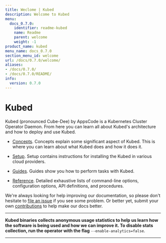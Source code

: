 ```yaml
---
title: Weclome | Kubed
description: Welcome to Kubed
menu:
  docs_0.7.0:
    identifier: readme-kubed
    name: Readme
    parent: welcome
    weight: -1
product_name: kubed
menu_name: docs_0.7.0
section_menu_id: welcome
url: /docs/0.7.0/welcome/
aliases:
- /docs/0.7.0/
- /docs/0.7.0/README/
info:
  version: 0.7.0
---
```


# Kubed
Kubed (pronounced Cube-Dee) by AppsCode is a Kubernetes Cluster Operator Daemon. From here you can learn all about Kubed's architecture and how to deploy and use Kubed.

- [Concepts](/docs/0.7.0/concepts/). Concepts explain some significant aspect of Kubed. This is where you can learn about what Kubed does and how it does it.

- [Setup](/docs/0.7.0/setup/). Setup contains instructions for installing
  the Kubed in various cloud providers.

- [Guides](/docs/0.7.0/guides/). Guides show you how to perform tasks with Kubed.

- [Reference](/docs/0.7.0/reference/). Detailed exhaustive lists of
command-line options, configuration options, API definitions, and procedures.

We're always looking for help improving our documentation, so please don't hesitate to [file an issue](https://github.com/appscode/kubed/issues/new) if you see some problem. Or better yet, submit your own [contributions](/docs/0.7.0/CONTRIBUTING) to help
make our docs better.

---

**Kubed binaries collects anonymous usage statistics to help us learn how the software is being used and how we can improve it. To disable stats collection, run the operator with the flag** `--enable-analytics=false`.

---

